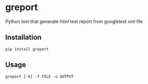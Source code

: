 # greport

Python tool that generate *html* test report from googletest *xml* file

## Installation

```
pip install greport
```

## Usage

```
greport [-h] -f FILE -o OUTPUT
```
